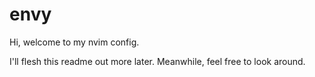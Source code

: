 # envy

Hi, welcome to my nvim config.

I'll flesh this readme out more later. Meanwhile, feel free to look around.
